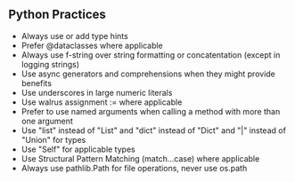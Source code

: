 ## Python Practices
- Always use or add type hints
- Prefer @dataclasses where applicable
- Always use f-string over string formatting or concatentation (except in logging strings)
- Use async generators and comprehensions when they might provide benefits
- Use underscores in large numeric literals
- Use walrus assignment := where applicable
- Prefer to use named arguments when calling a method with more than one argument
- Use "list" instead of "List" and "dict" instead of "Dict" and "|" instead of "Union" for types
- Use "Self" for applicable types
- Use Structural Pattern Matching (match...case) where applicable
- Always use pathlib.Path for file operations, never use os.path
